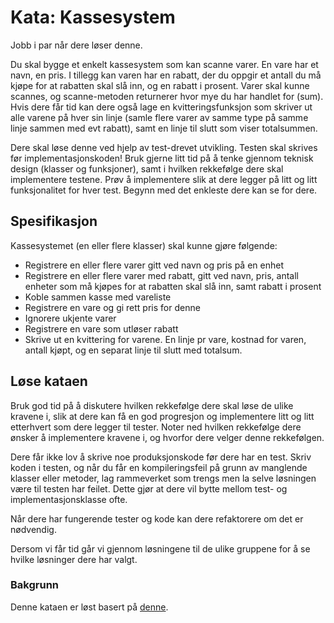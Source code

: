 # Kata: Kassesystem

Jobb i par når dere løser denne. 

Du skal bygge et enkelt kassesystem som kan scanne varer. En vare har et navn, en pris. I tillegg kan varen har en rabatt, der du oppgir 
et antall du må kjøpe for at rabatten skal slå inn, og en rabatt i prosent. Varer skal kunne scannes, og scanne-metoden 
returnerer hvor mye du har handlet for (sum). Hvis dere får tid kan dere også lage en kvitteringsfunksjon som skriver ut 
alle varene på hver sin linje (samle flere varer av samme type på samme linje sammen med evt rabatt), samt en linje til slutt 
som viser totalsummen. 

Dere skal løse denne ved hjelp av test-drevet utvikling. Testen skal skrives før implementasjonskoden! Bruk gjerne litt 
tid på å tenke gjennom teknisk design (klasser og funksjoner), samt i hvilken rekkefølge dere skal implementere testene. 
Prøv å implementere slik at dere legger på litt og litt funksjonalitet for hver test. Begynn med det enkleste dere kan se for dere. 



## Spesifikasjon

Kassesystemet (en eller flere klasser) skal kunne gjøre følgende: 
* Registrere en eller flere varer gitt ved navn og pris på en enhet
* Registrere en eller flere varer med rabatt, gitt ved navn, pris, antall enheter som må kjøpes for at rabatten skal slå inn, samt rabatt i prosent
* Koble sammen kasse med vareliste
* Registrere en vare og gi rett pris for denne
* Ignorere ukjente varer
* Registrere en vare som utløser rabatt
* Skrive ut en kvittering for varene. En linje pr vare, kostnad for varen, antall kjøpt, og en separat linje til slutt med totalsum. 


## Løse kataen

Bruk god tid på å diskutere hvilken rekkefølge dere skal løse de ulike kravene i, slik at dere kan få en god progresjon og 
implementere litt og litt etterhvert som dere legger til tester. Noter ned hvilken rekkefølge dere ønsker å implementere kravene i, 
og hvorfor dere velger denne rekkefølgen. 

Dere får ikke lov å skrive noe produksjonskode før dere har en test. 
Skriv koden i testen, og når du får en kompileringsfeil på grunn av manglende klasser eller metoder, lag rammeverket som trengs
men la selve løsningen være til testen har feilet. Dette gjør at dere vil bytte mellom test- og implementasjonsklasse ofte. 

Når dere har fungerende tester og kode kan dere refaktorere om det er nødvendig. 

Dersom vi får tid går vi gjennom løsningene til de ulike gruppene for å se hvilke løsninger dere har valgt. 


### Bakgrunn

Denne kataen er løst basert på [denne](http://codekata.com/kata/kata09-back-to-the-checkout/).